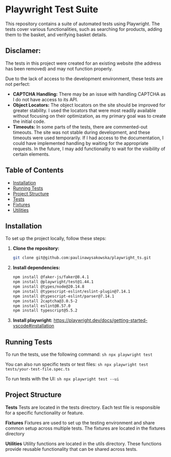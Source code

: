 # Playwright Test Suite

This repository contains a suite of automated tests using Playwright. The tests cover various functionalities, such as searching for products, adding them to the basket, and verifying basket details.

## Disclamer:

The tests in this project were created for an existing website (the address has been removed) and may not function properly.

Due to the lack of access to the development environment, these tests are not perfect:

- **CAPTCHA Handling:** There may be an issue with handling CAPTCHA as I do not have access to its API.
- **Object Locators:** The object locators on the site should be improved for greater stability. I used the locators that were most readily available without focusing on their optimization, as my primary goal was to create the initial code.
- **Timeouts:** In some parts of the tests, there are commented-out timeouts. The site was not stable during development, and these timeouts were used temporarily. If I had access to the documentation, I could have implemented handling by waiting for the appropriate requests. In the future, I may add functionality to wait for the visibility of certain elements.


## Table of Contents
- [Installation](#installation)
- [Running Tests](#running-tests)
- [Project Structure](#project-structure)
- [Tests](#tests)
- [Fixtures](#fixtures)
- [Utilities](#utilities)

## Installation

To set up the project locally, follow these steps:

1. **Clone the repository:**
    ```sh
    git clone git@github.com:paulinawysakowska/playwright_ts.git
    ```

2. **Install dependencies:**
    ```sh
    npm install @faker-js/faker@8.4.1
    npm install @playwright/test@1.44.1
    npm install @types/node@20.14.8
    npm install @typescript-eslint/eslint-plugin@7.14.1
    npm install @typescript-eslint/parser@7.14.1
    npm install 2captcha@3.0.5-2
    npm install eslint@8.57.0
    npm install typescript@5.5.2
    ```
3. **Install playwright:**
https://playwright.dev/docs/getting-started-vscode#installation

## Running Tests

To run the tests, use the following command:
    ```sh
    npx playwright test
    ```

 You can also run specific tests or test files:
     ```sh
    npx playwright test tests/your-test-file.spec.ts
    ```

To run tests with the UI:
     ```sh
    npx playwright test --ui
    ```

## Project Structure

**Tests**
Tests are located in the tests directory. Each test file is responsible for a specific functionality or feature.

**Fixtures**
Fixtures are used to set up the testing environment and share common setup across multiple tests. The fixtures are located in the fixtures directory

**Utilities**
Utility functions are located in the utils directory. These functions provide reusable functionality that can be shared across tests.





